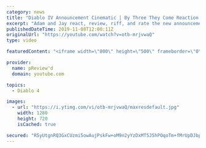 ```yaml
---
category: news
title: "Diablo IV Announcement Cinematic | By Three They Come Reaction / Review / Rating"
excerpt: "Adam and Jay react, review, riff, and rate the new announcement cinematic everyone wanted to see last year at Blizzcon, Diablo IV 'By Three They Come'."
publishedDateTime: 2019-11-08T12:00:11Z
originalUrl: "https://youtube.com/watch?v=otb-mrjvwaQ"
type: video

featuredContent: "<iframe width=\"800\" height=\"500\" frameborder=\"0\" src=\"https://www.youtube.com/embed/otb-mrjvwaQ\" allow=\"accelerometer; autoplay; encrypted-media; gyroscope; picture-in-picture\" allowfullscreen></iframe>"

provider:
  name: pReview'd
  domain: youtube.com

topics:
  - Diablo 4

images:
  - url: "https://i.ytimg.com/vi/otb-mrjvwaQ/maxresdefault.jpg"
    width: 1280
    height: 720
    isCached: true

secured: "R5yUtgnRQ3GxCUzmi5owAujPskFw+oM9n2yYzDxMT5J5hPOqoTm+fMrUpDJbp6pQX5ZUFEu60jcnn6EHzi0HhmNZXSPq4cZpjt8OBoIZ7m/FRuLP6CCuBJd0HMvnCcCQdft11GX0HxPeLGOmB32Nhwf8hEcCwBAAEkXoOyGskteZmmyXc8DIKfYsH4YYjMLLAiiPEyJzw7aMVhIeTnGRKXqYNF0i24LXtQt4iYeIozVqew9qyT+E05bnuJrVaTjXpJjXVR2N4c996TiIL7yzLbPEcfR3DbyGogtP90+rP1xr5AqGBahv/R2WNqQXz+wiULggxDYdCXXPvyiYmnXHLECxjUxWqixZgmew5lC43FKByzadTrvfl5d/zhKAyKaX2s3Az6kEyG5L+JHPWSeDvBvyBL7cVmswQV1g8SuNfKO6BU/CCfdbAmvQK5wNggrb;J4sL/qADNW2efLUr46sDmw=="
---
```


